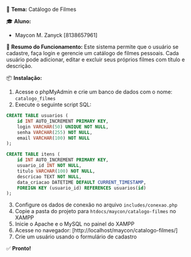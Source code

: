 📌 **Tema:** Catálogo de Filmes

🎓 **Aluno:**

* Maycon M. Zanyck [8138657961]

📝 **Resumo do Funcionamento:**
Este sistema permite que o usuário se cadastre, faça login e gerencie um catálogo de filmes pessoais. Cada usuário pode adicionar, editar e excluir seus próprios filmes com título e descrição.

📦 **Instalação:**

1. Acesse o phpMyAdmin e crie um banco de dados com o nome: `catalogo_filmes`
2. Execute o seguinte script SQL:

```sql
CREATE TABLE usuarios (
    id INT AUTO_INCREMENT PRIMARY KEY,
    login VARCHAR(50) UNIQUE NOT NULL,
    senha VARCHAR(255) NOT NULL,
    email VARCHAR(100) NOT NULL
);

CREATE TABLE itens (
    id INT AUTO_INCREMENT PRIMARY KEY,
    usuario_id INT NOT NULL,
    titulo VARCHAR(100) NOT NULL,
    descricao TEXT NOT NULL,
    data_criacao DATETIME DEFAULT CURRENT_TIMESTAMP,
    FOREIGN KEY (usuario_id) REFERENCES usuarios(id)
);
```

3. Configure os dados de conexão no arquivo `includes/conexao.php`
4. Copie a pasta do projeto para `htdocs/maycon/catalogo-filmes` no XAMPP
5. Inicie o Apache e o MySQL no painel do XAMPP
6. Acesse no navegador: [http://localhost/maycon/catalogo-filmes/]
7. Crie um usuário usando o formulário de cadastro

✅ **Pronto!**